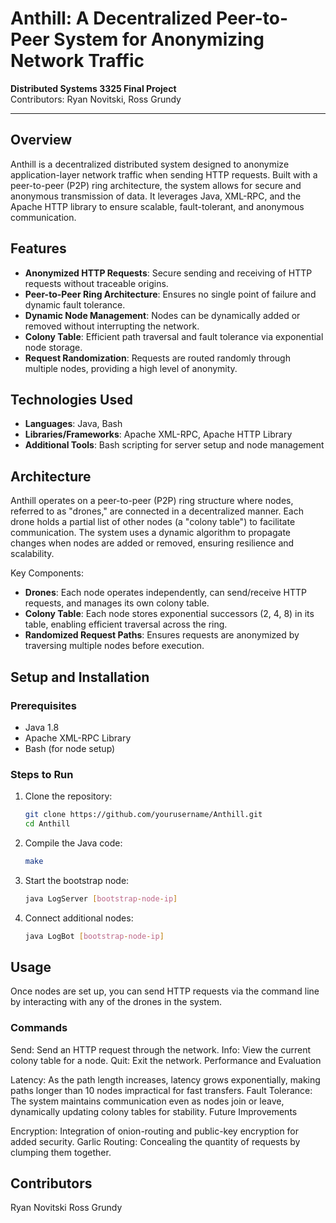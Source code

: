 # Anthill: A Decentralized Peer-to-Peer System for Anonymizing Network Traffic

**Distributed Systems 3325 Final Project**  
Contributors: Ryan Novitski, Ross Grundy

---

## Overview
Anthill is a decentralized distributed system designed to anonymize application-layer network traffic when sending HTTP requests. Built with a peer-to-peer (P2P) ring architecture, the system allows for secure and anonymous transmission of data. It leverages Java, XML-RPC, and the Apache HTTP library to ensure scalable, fault-tolerant, and anonymous communication.

## Features
- **Anonymized HTTP Requests**: Secure sending and receiving of HTTP requests without traceable origins.
- **Peer-to-Peer Ring Architecture**: Ensures no single point of failure and dynamic fault tolerance.
- **Dynamic Node Management**: Nodes can be dynamically added or removed without interrupting the network.
- **Colony Table**: Efficient path traversal and fault tolerance via exponential node storage.
- **Request Randomization**: Requests are routed randomly through multiple nodes, providing a high level of anonymity.

## Technologies Used
- **Languages**: Java, Bash
- **Libraries/Frameworks**: Apache XML-RPC, Apache HTTP Library
- **Additional Tools**: Bash scripting for server setup and node management

## Architecture
Anthill operates on a peer-to-peer (P2P) ring structure where nodes, referred to as "drones," are connected in a decentralized manner. Each drone holds a partial list of other nodes (a "colony table") to facilitate communication. The system uses a dynamic algorithm to propagate changes when nodes are added or removed, ensuring resilience and scalability.

Key Components:
- **Drones**: Each node operates independently, can send/receive HTTP requests, and manages its own colony table.
- **Colony Table**: Each node stores exponential successors (2, 4, 8) in its table, enabling efficient traversal across the ring.
- **Randomized Request Paths**: Ensures requests are anonymized by traversing multiple nodes before execution.

## Setup and Installation

### Prerequisites
- Java 1.8
- Apache XML-RPC Library
- Bash (for node setup)

### Steps to Run
1. Clone the repository:
   ```bash
   git clone https://github.com/yourusername/Anthill.git
   cd Anthill
2. Compile the Java code:
   ```bash
   make
4. Start the bootstrap node:
   ```bash
   java LogServer [bootstrap-node-ip]
5. Connect additional nodes:
   ```bash
   java LogBot [bootstrap-node-ip]
## Usage
Once nodes are set up, you can send HTTP requests via the command line by interacting with any of the drones in the system.

### Commands

Send: Send an HTTP request through the network.
Info: View the current colony table for a node.
Quit: Exit the network.
Performance and Evaluation

Latency: As the path length increases, latency grows exponentially, making paths longer than 10 nodes impractical for fast transfers.
Fault Tolerance: The system maintains communication even as nodes join or leave, dynamically updating colony tables for stability.
Future Improvements

Encryption: Integration of onion-routing and public-key encryption for added security.
Garlic Routing: Concealing the quantity of requests by clumping them together.

## Contributors

Ryan Novitski
Ross Grundy

